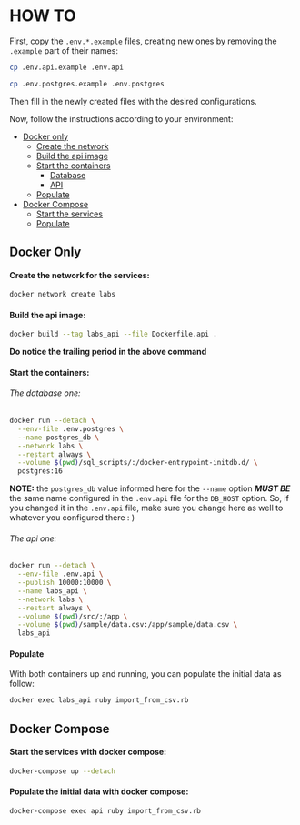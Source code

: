 # HOW TO

First, copy the `.env.*.example` files, creating new ones by removing the `.example` part of their names:
```bash
cp .env.api.example .env.api
```

```bash
cp .env.postgres.example .env.postgres
```

Then fill in the newly created files with the desired configurations.


Now, follow the instructions according to your environment:
- [Docker only](#docker-only)
  - [Create the network](#create-the-network-for-the-services)
  - [Build the api image](#build-the-api-image)
  - [Start the containers](#start-the-containers)
    - [Database](#the-database-one)
    - [API](#the-api-one)
  - [Populate](#populate)
- [Docker Compose](#docker-compose)
  - [Start the services](#start-the-services-with-docker-compose)
  - [Populate](#populate-the-initial-data-with-docker-compose)

## Docker Only

#### Create the network for the services:
```bash
docker network create labs
```

#### Build the api image:
```bash
docker build --tag labs_api --file Dockerfile.api .
```

**Do notice the trailing period in the above command**

#### Start the containers:
###### The database one:
```bash
docker run --detach \
  --env-file .env.postgres \
  --name postgres_db \
  --network labs \
  --restart always \
  --volume $(pwd)/sql_scripts/:/docker-entrypoint-initdb.d/ \
  postgres:16
```

**NOTE:** the `postgres_db` value informed here for the `--name` option ***MUST BE*** the same name configured in the `.env.api` file for the `DB_HOST` option. So, if you changed it in the `.env.api` file, make sure you change here as well to whatever you configured there : )

###### The api one:
```bash
docker run --detach \
  --env-file .env.api \
  --publish 10000:10000 \
  --name labs_api \
  --network labs \
  --restart always \
  --volume $(pwd)/src/:/app \
  --volume $(pwd)/sample/data.csv:/app/sample/data.csv \
  labs_api
```

#### Populate
With both containers up and running, you can populate the initial data as follow:
```bash
docker exec labs_api ruby import_from_csv.rb
```


## Docker Compose

#### Start the services with docker compose:
```bash
docker-compose up --detach
```

#### Populate the initial data with docker compose:
```bash
docker-compose exec api ruby import_from_csv.rb
```

